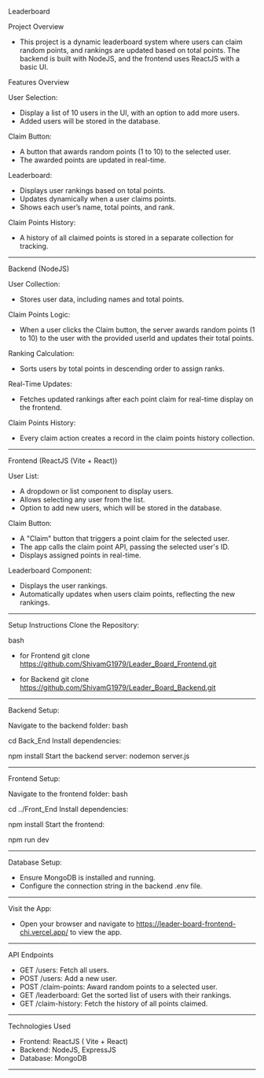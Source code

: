Leaderboard 

Project Overview
* This project is a dynamic leaderboard system where users can claim random points, and rankings are updated based on total points. The backend is built with NodeJS, and the frontend uses ReactJS with a basic UI.

Features Overview

User Selection:
* Display a list of 10 users in the UI, with an option to add more users.
* Added users will be stored in the database.

Claim Button:
* A button that awards random points (1 to 10) to the selected user.
* The awarded points are updated in real-time.

Leaderboard:
* Displays user rankings based on total points.
* Updates dynamically when a user claims points.
* Shows each user’s name, total points, and rank.

Claim Points History:
* A history of all claimed points is stored in a separate collection for tracking.


------------------------------------------------------------------------------------------------------------------------------

Backend (NodeJS)

User Collection:
* Stores user data, including names and total points.

Claim Points Logic:
* When a user clicks the Claim button, the server awards random points (1 to 10) to the user with the provided userId and updates their total points.

Ranking Calculation:
* Sorts users by total points in descending order to assign ranks.

Real-Time Updates:
* Fetches updated rankings after each point claim for real-time display on the frontend.

Claim Points History:
* Every claim action creates a record in the claim points history collection.

----------------------------------------------------------------------------------------------------------------------------------------

Frontend (ReactJS (Vite + React))

User List:
* A dropdown or list component to display users.
* Allows selecting any user from the list.
* Option to add new users, which will be stored in the database.

Claim Button:
* A "Claim" button that triggers a point claim for the selected user.
* The app calls the claim point API, passing the selected user's ID.
* Displays assigned points in real-time.

Leaderboard Component:
* Displays the user rankings.
* Automatically updates when users claim points, reflecting the new rankings.

-----------------------------------------------------------------------------------------------------------------------------------------

Setup Instructions
Clone the Repository:

bash
* for Frontend
git clone <https://github.com/ShivamG1979/Leader_Board_Frontend.git>

* for Backend
git clone <https://github.com/ShivamG1979/Leader_Board_Backend.git>

---------------------------------------------------------------------------------------------------------------------------------------

Backend Setup:

Navigate to the backend folder:
bash

cd Back_End
Install dependencies:

npm install
Start the backend server:
nodemon server.js

------------------------------------------------------------------------------------------------------------------------------------------

Frontend Setup:

Navigate to the frontend folder:
bash

cd ../Front_End
Install dependencies:

npm install
Start the frontend:

npm run dev

----------------------------------------------------------------------------------------------------------------------------------------


Database Setup:

* Ensure MongoDB is installed and running.
* Configure the connection string in the backend .env file.

----------------------------------------------------------------------------------------------------------------------------------------

Visit the App:

* Open your browser and navigate to <https://leader-board-frontend-chi.vercel.app/> to view the app.

-----------------------------------------------------------------------------------------------------------------------------------------

API Endpoints
* GET /users: Fetch all users.
* POST /users: Add a new user.
* POST /claim-points: Award random points to a selected user.
* GET /leaderboard: Get the sorted list of users with their rankings.
* GET /claim-history: Fetch the history of all points claimed.

-------------------------------------------------------------------------------------------------------------------------------------------

Technologies Used
* Frontend: ReactJS ( Vite + React)
* Backend: NodeJS, ExpressJS
* Database: MongoDB

-------------------------------------------------------------------------------------------------------------------------------------------

